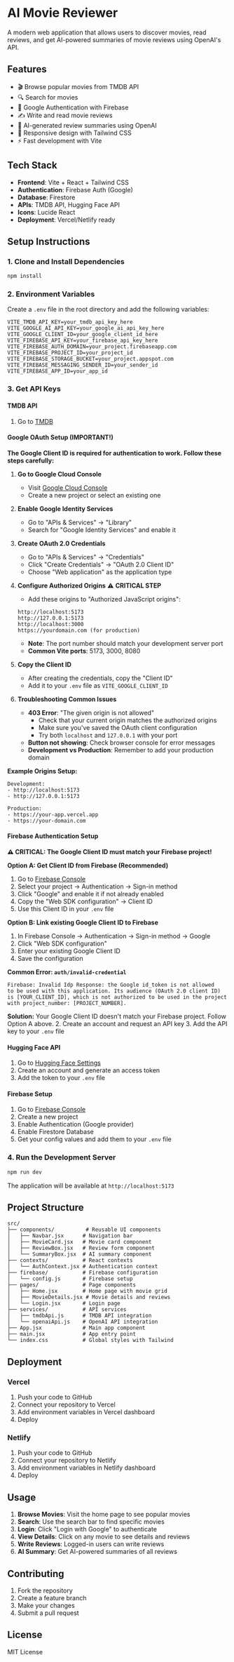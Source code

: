 # AI Movie Reviewer

A modern web application that allows users to discover movies, read reviews, and get AI-powered summaries of movie reviews using OpenAI's API.

## Features

- 🎬 Browse popular movies from TMDB API
- 🔍 Search for movies
- 🔐 Google Authentication with Firebase
- ✍️ Write and read movie reviews
- 🤖 AI-generated review summaries using OpenAI
- 📱 Responsive design with Tailwind CSS
- ⚡ Fast development with Vite

## Tech Stack

- **Frontend**: Vite + React + Tailwind CSS
- **Authentication**: Firebase Auth (Google)
- **Database**: Firestore
- **APIs**: TMDB API, Hugging Face API
- **Icons**: Lucide React
- **Deployment**: Vercel/Netlify ready

## Setup Instructions

### 1. Clone and Install Dependencies

```bash
npm install
```

### 2. Environment Variables

Create a `.env` file in the root directory and add the following variables:

```env
VITE_TMDB_API_KEY=your_tmdb_api_key_here
VITE_GOOGLE_AI_API_KEY=your_google_ai_api_key_here
VITE_GOOGLE_CLIENT_ID=your_google_client_id_here
VITE_FIREBASE_API_KEY=your_firebase_api_key_here
VITE_FIREBASE_AUTH_DOMAIN=your_project.firebaseapp.com
VITE_FIREBASE_PROJECT_ID=your_project_id
VITE_FIREBASE_STORAGE_BUCKET=your_project.appspot.com
VITE_FIREBASE_MESSAGING_SENDER_ID=your_sender_id
VITE_FIREBASE_APP_ID=your_app_id
```

### 3. Get API Keys

#### TMDB API
1. Go to [TMDB](https://www.themoviedb.org/settings/api)

#### Google OAuth Setup (IMPORTANT!)

**The Google Client ID is required for authentication to work. Follow these steps carefully:**

1. **Go to Google Cloud Console**
   - Visit [Google Cloud Console](https://console.cloud.google.com/)
   - Create a new project or select an existing one

2. **Enable Google Identity Services**
   - Go to "APIs & Services" → "Library"
   - Search for "Google Identity Services" and enable it

3. **Create OAuth 2.0 Credentials**
   - Go to "APIs & Services" → "Credentials"
   - Click "Create Credentials" → "OAuth 2.0 Client ID"
   - Choose "Web application" as the application type

4. **Configure Authorized Origins** ⚠️ **CRITICAL STEP**
   - Add these origins to "Authorized JavaScript origins":
   ```
   http://localhost:5173
   http://127.0.0.1:5173
   http://localhost:3000
   https://yourdomain.com (for production)
   ```
   - **Note**: The port number should match your development server port
   - **Common Vite ports**: 5173, 3000, 8080

5. **Copy the Client ID**
   - After creating the credentials, copy the "Client ID"
   - Add it to your `.env` file as `VITE_GOOGLE_CLIENT_ID`

6. **Troubleshooting Common Issues**
   - **403 Error**: "The given origin is not allowed"
     - Check that your current origin matches the authorized origins
     - Make sure you've saved the OAuth client configuration
     - Try both `localhost` and `127.0.0.1` with your port
   - **Button not showing**: Check browser console for error messages
   - **Development vs Production**: Remember to add your production domain

**Example Origins Setup:**
```
Development:
- http://localhost:5173
- http://127.0.0.1:5173

Production:
- https://your-app.vercel.app
- https://your-domain.com
```

#### Firebase Authentication Setup

**⚠️ CRITICAL: The Google Client ID must match your Firebase project!**

**Option A: Get Client ID from Firebase (Recommended)**
1. Go to [Firebase Console](https://console.firebase.google.com/)
2. Select your project → Authentication → Sign-in method
3. Click "Google" and enable it if not already enabled
4. Copy the "Web SDK configuration" → Client ID
5. Use this Client ID in your `.env` file

**Option B: Link existing Google Client ID to Firebase**
1. In Firebase Console → Authentication → Sign-in method → Google
2. Click "Web SDK configuration" 
3. Enter your existing Google Client ID
4. Save the configuration

**Common Error: `auth/invalid-credential`**
```
Firebase: Invalid Idp Response: the Google id_token is not allowed 
to be used with this application. Its audience (OAuth 2.0 client ID) 
is [YOUR_CLIENT_ID], which is not authorized to be used in the project 
with project_number: [PROJECT_NUMBER].
```

**Solution:** Your Google Client ID doesn't match your Firebase project. Follow Option A above.
2. Create an account and request an API key
3. Add the API key to your `.env` file

#### Hugging Face API
1. Go to [Hugging Face Settings](https://huggingface.co/settings/tokens)
2. Create an account and generate an access token
3. Add the token to your `.env` file

#### Firebase Setup
1. Go to [Firebase Console](https://console.firebase.google.com/)
2. Create a new project
3. Enable Authentication (Google provider)
4. Enable Firestore Database
5. Get your config values and add them to your `.env` file

### 4. Run the Development Server

```bash
npm run dev
```

The application will be available at `http://localhost:5173`

## Project Structure

```
src/
├── components/          # Reusable UI components
│   ├── Navbar.jsx      # Navigation bar
│   ├── MovieCard.jsx   # Movie card component
│   ├── ReviewBox.jsx   # Review form component
│   └── SummaryBox.jsx  # AI summary component
├── contexts/           # React contexts
│   └── AuthContext.jsx # Authentication context
├── firebase/           # Firebase configuration
│   └── config.js       # Firebase setup
├── pages/              # Page components
│   ├── Home.jsx        # Home page with movie grid
│   ├── MovieDetails.jsx # Movie details and reviews
│   └── Login.jsx       # Login page
├── services/           # API services
│   ├── tmdbApi.js      # TMDB API integration
│   └── openaiApi.js    # OpenAI API integration
├── App.jsx             # Main app component
├── main.jsx            # App entry point
└── index.css           # Global styles with Tailwind
```

## Deployment

### Vercel
1. Push your code to GitHub
2. Connect your repository to Vercel
3. Add environment variables in Vercel dashboard
4. Deploy

### Netlify
1. Push your code to GitHub
2. Connect your repository to Netlify
3. Add environment variables in Netlify dashboard
4. Deploy

## Usage

1. **Browse Movies**: Visit the home page to see popular movies
2. **Search**: Use the search bar to find specific movies
3. **Login**: Click "Login with Google" to authenticate
4. **View Details**: Click on any movie to see details and reviews
5. **Write Reviews**: Logged-in users can write reviews
6. **AI Summary**: Get AI-powered summaries of all reviews

## Contributing

1. Fork the repository
2. Create a feature branch
3. Make your changes
4. Submit a pull request

## License

MIT License